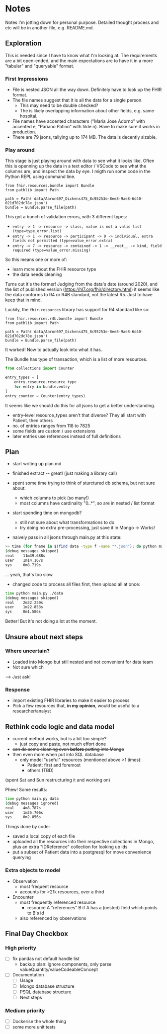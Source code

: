 # Notes

Notes I'm jotting down for personal purpose. Detailed thought process and etc will be in another file, e.g. README.md.

## Exploration

This is needed since I have to know what I'm looking at. The requirements are a bit open-ended, and the main expectations are to have it in a more "tabular" and "queryable" format.

### First Impressions

-   File is nested JSON all the way down. Definitely have to look up the FHIR format.
-   The file names suggest that it is all the data for a single person.
    -   This may need to be double checked?
    -   The is likely overlapping information about other fields, e.g. same hospital.
-   File names have accented characters ("Maria Jose Adorno" with accented e, "Pariano Patino" with tilde n). Have to make sure it works in production.
-   There are 79 jsons, tallying up to 174 MB. The data is decently sizable.

### Play around

This stage is just playing around with data to see what it looks like. Often this is openning up the data in a text editor / VSCode to see what the columns are, and inspect the data by eye. I migth run some code in the Python REPL using command line.

```
from fhir.resources.bundle import Bundle
from pathlib import Path

path = Path('data/Aaron697_Dickens475_8c95253e-8ee8-9ae8-6d40-021d702dc78e.json')
bundle = Bundle.parse_file(path)
```

This got a bunch of validation errors, with 3 different types:

-   `entry -> 1 -> resource -> class, value is not a valid list (type=type_error.list)`
-   `entry -> 1 -> resource -> participant -> 0 -> individual, extra fields not permitted (type=value_error.extra)`
-   `entry -> 7 -> resource -> contained -> 1 -> __root__ -> kind, field required (type=value_error.missing)`

So this means one or more of:

-   learn more about the FHIR resource type
-   the data needs cleaning

Turns out it's the former! Judging from the data's date (around 2020), and the list of published version (https://hl7.org/fhir/directory.html) it seems like the data conforms to R4 or R4B standard, not the latest R5. Just to have keep that in mind.

Luckily, the `fhir.resources` library has support for R4 standard like so:

```
from fhir.resources.r4b.bundle import Bundle
from pathlib import Path

path = Path('data/Aaron697_Dickens475_8c95253e-8ee8-9ae8-6d40-021d702dc78e.json')
bundle = Bundle.parse_file(path)
```

It worked! Now to actually look into what it has.

The Bundle has type of transaction, which is a list of more resources.

```python
from collections import Counter

entry_types = [
    entry.resource.resource_type
    for entry in bundle.entry
]
entry_counter = Counter(entry_types)
```

It seems like we should do this for all jsons to get a better understanding.

-   entry-level resource_types aren't that diverse? They all start with Patient, then others
-   no. of entries ranges from 118 to 7825
-   some fields are custom / use extensions
-   later entries use references instead of full definitions

## Plan

-   start writing up plan.md
-   finished extract -- great! (just making a library call)

-   spent some time trying to think of sturctured db schema, but not sure about:

    -   which columns to pick (so many!)
    -   most columns have cardinality "0..\*", so are in nested / list format

-   start spending time on mongodb?

    -   still not sure about what transformations to do
    -   try doing no extra pre-processing, just save it in Mongo
        -> Works!

-   naively pass in all jsons through main.py at this state:

```bash
>> time (for fname in $(find data -type f -name "*.json"); do python main.py $fname; done)
(debug messages skipped)
real    11m39.688s
user    1m14.167s
sys     0m8.719s
```

... yeah, that's too slow.

-   changed code to process all files first, then upload all at once:

```bash
time python main.py ./data
(debug messages skipped)
real    2m32.230s
user    1m22.853s
sys     0m1.586s
```

Better! But it's not doing a lot at the moment.

## Unsure about next steps

### Where uncertain?

-   Loaded into Mongo but still nested and not convenient for data team
-   Not sure which

--> Just ask!

### Response

-   import existing FHIR libraries to make it easier to process
-   Pick a few resources that, **in my opinion**, would be useful to a researcher/analyst

## Rethink code logic and data model

-   current method works, but is a bit too simple?
    -   just copy and paste, not much effort done
-   ~~can do some cleaning even **before** putting into Mongo~~
-   then even more when put into SQL database
    -   only model "useful" resources (mentioned above >1 times):
        -   Patient: first and foremost
        -   others (TBD)

(spent Sat and Sun restructuring it and working on)

Phew! Some results:

```bash
time python main.py data
(debug messages ignored)
real    4m8.787s
user    1m25.706s
sys     0m2.856s
```

Things done by code:

-   saved a local copy of each file
-   uploaded all the resources into their respective collections in Mongo, plus an extra "IDReference" collection for looking up ids
-   put a subset of Patient data into a postgresql for move convenience querying

### Extra objects to model

-   Observation
    -   most frequent resource
    -   accounts for >21k resources, over a third
-   Encounter
    -   most frequently referenced resource
        -   resource A "references" B if A has a (nested) field which points to B's id
    -   also referenced by observations

## Final Day Checkbox

### High priority

-   [ ] fix pandas not default handle list
    -   backup plan: ignore components, only parse valueQuantity/valueCodeableConcept
-   [ ] Documentation
    -   [ ] Usage
    -   [ ] Mongo database structure
    -   [ ] PSQL database structure
    -   [ ] Next steps

### Medium priority

-   [ ] Dockerise the whole thing
-   [ ] some more unit tests

